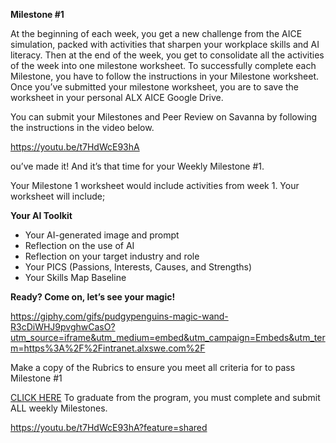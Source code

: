 **Milestone #1**

At the beginning of each week, you get a new challenge from the AICE simulation, packed with activities that sharpen your workplace skills and AI literacy. 
Then at the end of the week, you get to consolidate all the activities of the week into one milestone worksheet. 
To successfully complete each Milestone, you have to follow the instructions in your Milestone worksheet. 
Once you’ve submitted your milestone worksheet, you are to save the worksheet in your personal ALX AICE Google Drive.

You can submit your Milestones and Peer Review on Savanna by following the instructions in the video below.

https://youtu.be/t7HdWcE93hA

ou’ve made it! And it’s that time for your Weekly Milestone #1.

Your Milestone 1 worksheet would include activities from week 1. Your worksheet will include;

**Your AI Toolkit**
+ Your AI-generated image and prompt
+ Reflection on the use of AI
+ Reflection on your target industry and role
+ Your PICS (Passions, Interests, Causes, and Strengths)
+ Your Skills Map Baseline

**Ready? Come on, let’s see your magic!**

https://giphy.com/gifs/pudgypenguins-magic-wand-R3cDiWHJ9pvghwCasO?utm_source=iframe&utm_medium=embed&utm_campaign=Embeds&utm_term=https%3A%2F%2Fintranet.alxswe.com%2F

Make a copy of the Rubrics to ensure you meet all criteria for to pass Milestone #1

[CLICK HERE](https://docs.google.com/document/d/1CfpzexbUq72I6PITtX-IM5eXTrvhB5egyx-ZsrQB6jE/copy)
To graduate from the program, you must complete and submit ALL weekly Milestones.

https://youtu.be/t7HdWcE93hA?feature=shared
